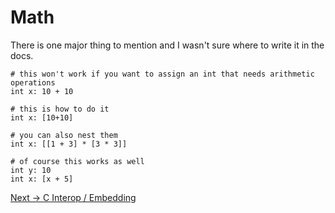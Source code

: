 # Math

There is one major thing to mention and I wasn't sure where to write it in the docs.
```
# this won't work if you want to assign an int that needs arithmetic operations
int x: 10 + 10

# this is how to do it
int x: [10+10]

# you can also nest them
int x: [[1 + 3] * [3 * 3]]

# of course this works as well
int y: 10
int x: [x + 5]
```

<a href="./CInterop.md">Next -> C Interop / Embedding</a>
